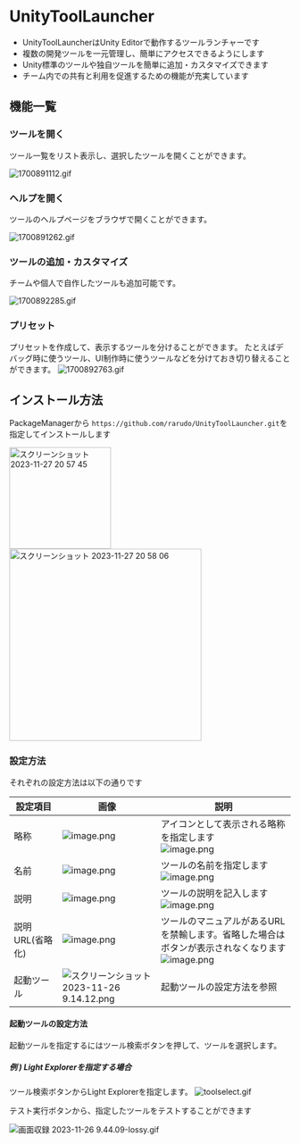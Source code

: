 # UnityToolLauncher

- UnityToolLauncherはUnity Editorで動作するツールランチャーです
- 複数の開発ツールを一元管理し、簡単にアクセスできるようにします
- Unity標準のツールや独自ツールを簡単に追加・カスタマイズできます
- チーム内での共有と利用を促進するための機能が充実しています

## 機能一覧

### ツールを開く
ツール一覧をリスト表示し、選択したツールを開くことができます。

![1700891112.gif](https://qiita-image-store.s3.ap-northeast-1.amazonaws.com/0/213392/dc8118a6-393d-03f7-b2e0-f99149bd4e1c.gif)

### ヘルプを開く
ツールのヘルプページをブラウザで開くことができます。

![1700891262.gif](https://qiita-image-store.s3.ap-northeast-1.amazonaws.com/0/213392/ea3b3d05-5be7-1a22-0a27-76cbf1912ea8.gif)

### ツールの追加・カスタマイズ
チームや個人で自作したツールも追加可能です。

![1700892285.gif](https://qiita-image-store.s3.ap-northeast-1.amazonaws.com/0/213392/576990e9-8538-6f10-2cbb-ccc74eb4f930.gif)

### プリセット
プリセットを作成して、表示するツールを分けることができます。
たとえばデバッグ時に使うツール、UI制作時に使うツールなどを分けておき切り替えることができます。
![1700892763.gif](https://qiita-image-store.s3.ap-northeast-1.amazonaws.com/0/213392/fba97805-089c-dd10-98bf-6a3086a7a841.gif)

## インストール方法
PackageManagerから `https://github.com/rarudo/UnityToolLauncher.git`を指定してインストールします

<img width="182" alt="スクリーンショット 2023-11-27 20 57 45" src="https://github.com/rarudo/UnityToolLauncher/assets/15700036/73b0d85e-f33d-4d92-bc67-e69629ab8abc">

<img width="344" alt="スクリーンショット 2023-11-27 20 58 06" src="https://github.com/rarudo/UnityToolLauncher/assets/15700036/ddf706b0-19a7-43d2-821e-2cb5238cb40b">


### 設定方法
それぞれの設定方法は以下の通りです

| 設定項目        | 画像                                                                                                                      | 説明                                                                                                                                                                                                               |
| --------------- | ------------------------------------------------------------------------------------------------------------------------- | ------------------------------------------------------------------------------------------------------------------------------------------------------------------------------------------------------------------ |
| 略称            | ![image.png](https://qiita-image-store.s3.ap-northeast-1.amazonaws.com/0/213392/b3f04c2e-fd08-e5d9-ae13-bd81f63924c8.png) | アイコンとして表示される略称を指定します <br> ![image.png](https://qiita-image-store.s3.ap-northeast-1.amazonaws.com/0/213392/e867c608-f17f-93fa-90f1-401051547a43.png)                                            |
| 名前            | ![image.png](https://qiita-image-store.s3.ap-northeast-1.amazonaws.com/0/213392/7e7c5016-2be4-3868-154b-13fa4f185159.png) | ツールの名前を指定します <br> ![image.png](https://qiita-image-store.s3.ap-northeast-1.amazonaws.com/0/213392/8f4d834b-6baf-97de-af31-75ef3c89608d.png)                                                            |
| 説明            | ![image.png](https://qiita-image-store.s3.ap-northeast-1.amazonaws.com/0/213392/13704a6f-9027-4b5e-3abb-a8ad967f6e1a.png) | ツールの説明を記入します <br> ![image.png](https://qiita-image-store.s3.ap-northeast-1.amazonaws.com/0/213392/e30f6d24-071d-0050-cf41-7dfa43fb19ce.png)                                                            |
| 説明URL(省略化) | ![image.png](https://qiita-image-store.s3.ap-northeast-1.amazonaws.com/0/213392/bd17f7bc-81d4-07a3-9c72-785f68caf6a9.png) | ツールのマニュアルがあるURLを禁輸します。省略した場合はボタンが表示されなくなります <br> ![image.png](https://qiita-image-store.s3.ap-northeast-1.amazonaws.com/0/213392/59c45fa4-69f9-f4ef-4371-be3aee707db5.png) |
| 起動ツール      | ![スクリーンショット 2023-11-26 9.14.12.png](https://qiita-image-store.s3.ap-northeast-1.amazonaws.com/0/213392/83313cc7-c84e-5511-20d4-f81266b27b4d.png) |  起動ツールの設定方法を参照                                                                                                                                                                                                                  |

#### 起動ツールの設定方法
起動ツールを指定するにはツール検索ボタンを押して、ツールを選択します。

##### 例 ) Light Explorerを指定する場合

ツール検索ボタンからLight Explorerを指定します。
![toolselect.gif](https://qiita-image-store.s3.ap-northeast-1.amazonaws.com/0/213392/fd477210-0366-e712-2667-88d4d561e348.gif)

テスト実行ボタンから、指定したツールをテストすることができます

![画面収録 2023-11-26 9.44.09-lossy.gif](https://qiita-image-store.s3.ap-northeast-1.amazonaws.com/0/213392/4e863354-7560-e1c2-6f4a-8851014b4e2a.gif)
